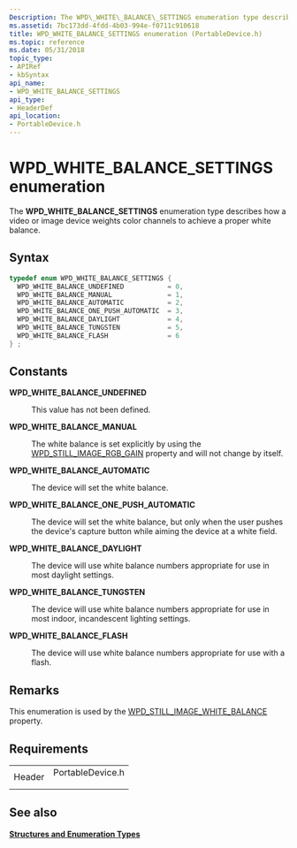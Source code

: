 ```yaml
---
Description: The WPD\_WHITE\_BALANCE\_SETTINGS enumeration type describes how a video or image device weights color channels to achieve a proper white balance.
ms.assetid: 7bc173dd-4fdd-4b03-994e-f0711c910618
title: WPD_WHITE_BALANCE_SETTINGS enumeration (PortableDevice.h)
ms.topic: reference
ms.date: 05/31/2018
topic_type: 
- APIRef
- kbSyntax
api_name: 
- WPD_WHITE_BALANCE_SETTINGS
api_type: 
- HeaderDef
api_location: 
- PortableDevice.h
---
```


# WPD\_WHITE\_BALANCE\_SETTINGS enumeration

The **WPD\_WHITE\_BALANCE\_SETTINGS** enumeration type describes how a video or image device weights color channels to achieve a proper white balance.

## Syntax


```C++
typedef enum WPD_WHITE_BALANCE_SETTINGS { 
  WPD_WHITE_BALANCE_UNDEFINED           = 0,
  WPD_WHITE_BALANCE_MANUAL              = 1,
  WPD_WHITE_BALANCE_AUTOMATIC           = 2,
  WPD_WHITE_BALANCE_ONE_PUSH_AUTOMATIC  = 3,
  WPD_WHITE_BALANCE_DAYLIGHT            = 4,
  WPD_WHITE_BALANCE_TUNGSTEN            = 5,
  WPD_WHITE_BALANCE_FLASH               = 6
} ;
```



## Constants

<dl> <dt>

<span id="WPD_WHITE_BALANCE_UNDEFINED"></span><span id="wpd_white_balance_undefined"></span>**WPD\_WHITE\_BALANCE\_UNDEFINED**
</dt> <dd>

This value has not been defined.

</dd> <dt>

<span id="WPD_WHITE_BALANCE_MANUAL"></span><span id="wpd_white_balance_manual"></span>**WPD\_WHITE\_BALANCE\_MANUAL**
</dt> <dd>

The white balance is set explicitly by using the [WPD\_STILL\_IMAGE\_RGB\_GAIN](still-image-properties.md) property and will not change by itself.

</dd> <dt>

<span id="WPD_WHITE_BALANCE_AUTOMATIC"></span><span id="wpd_white_balance_automatic"></span>**WPD\_WHITE\_BALANCE\_AUTOMATIC**
</dt> <dd>

The device will set the white balance.

</dd> <dt>

<span id="WPD_WHITE_BALANCE_ONE_PUSH_AUTOMATIC"></span><span id="wpd_white_balance_one_push_automatic"></span>**WPD\_WHITE\_BALANCE\_ONE\_PUSH\_AUTOMATIC**
</dt> <dd>

The device will set the white balance, but only when the user pushes the device's capture button while aiming the device at a white field.

</dd> <dt>

<span id="WPD_WHITE_BALANCE_DAYLIGHT"></span><span id="wpd_white_balance_daylight"></span>**WPD\_WHITE\_BALANCE\_DAYLIGHT**
</dt> <dd>

The device will use white balance numbers appropriate for use in most daylight settings.

</dd> <dt>

<span id="WPD_WHITE_BALANCE_TUNGSTEN"></span><span id="wpd_white_balance_tungsten"></span>**WPD\_WHITE\_BALANCE\_TUNGSTEN**
</dt> <dd>

The device will use white balance numbers appropriate for use in most indoor, incandescent lighting settings.

</dd> <dt>

<span id="WPD_WHITE_BALANCE_FLASH"></span><span id="wpd_white_balance_flash"></span>**WPD\_WHITE\_BALANCE\_FLASH**
</dt> <dd>

The device will use white balance numbers appropriate for use with a flash.

</dd> </dl>

## Remarks

This enumeration is used by the [WPD\_STILL\_IMAGE\_WHITE\_BALANCE](still-image-properties.md) property.

## Requirements



|                   |                                                                                             |
|-------------------|---------------------------------------------------------------------------------------------|
| Header<br/> | <dl> <dt>PortableDevice.h</dt> </dl> |



## See also

<dl> <dt>

[**Structures and Enumeration Types**](structures-and-enumeration-types.md)
</dt> </dl>

 

 




